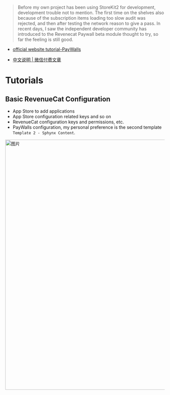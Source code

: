 > Before my own project has been using StoreKit2 for development, development trouble not to mention. The first time on the shelves also because of the subscription items loading too slow audit was rejected, and then after testing the network reason to give a pass. In recent days, I saw the independent developer community has introduced to the Revenecat Paywall beta module thought to try, so far the feeling is still good.

- [official website tutorial-PayWalls](https://www.revenuecat.com/docs/paywalls)

- [中文说明 | 微信付费文章](https://mp.weixin.qq.com/s?__biz=MzU2NDg4MjQzOA==&mid=2247484676&idx=1&sn=c5f13d8b67c05596d322e1da14ed756f&chksm=fc45786dcb32f17bb458c06cd19f03a789a1956be0c165999ba9eea9a5b9aa9e75e112e36d26#rd)

# Tutorials

## Basic RevenueCat Configuration

- App Store to add applications
- App Store configuration related keys and so on
- RevenueCat configuration keys and permissions, etc.
- PayWalls configuration, my personal preference is the second template `Template 2 - Sphynx Content`.

<img width="792" alt="图片" src="https://github.com/emperinter/RevenueCatPaywalls/assets/20177836/023536e8-cadb-4f76-8f32-779d9ef50a59">



